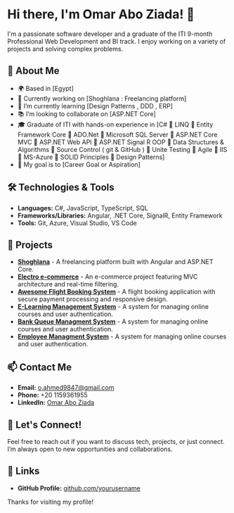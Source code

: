 # Hi there, I'm Omar Abo Ziada! 👋

I'm a passionate software developer and a graduate of the ITI 9-month Professional Web Development and BI track. I enjoy working on a variety of projects and solving complex problems. 

## 🚀 About Me

- 🌍 Based in [Egypt]
- 💼 Currently working on [Shoghlana : Freelancing platform]
- 🌱 I’m currently learning [Design Patterns , DDD , ERP]
- 📚 I’m looking to collaborate on [ASP.NET Core]
- 🎓 Graduate of ITI with hands-on experience in [C#
 LINQ
 Entity Framework Core
 ADO.Net
 Microsoft SQL Server
 ASP.NET Core MVC
 ASP.NET Web API
 ASP.NET Signal R
OOP
 Data Structures & Algorithms
 Source Control ( git & GitHub )
 Unite Testing
 Agile
 IIS
 MS-Azure
 SOLID Principles
 Design Patterns]
- 🎯 My goal is to [Career Goal or Aspiration]

## 🛠️ Technologies & Tools

- **Languages:** C#, JavaScript, TypeScript, SQL
- **Frameworks/Libraries:** Angular, .NET Core, SignalR, Entity Framework
- **Tools:** Git, Azure, Visual Studio, VS Code

## 🌟 Projects

- **[Shoghlana](https://github.com/Omar-Abo-Ziada/Shoghlana.Api)** - A freelancing platform built with Angular and ASP.NET Core.
- **[Electro e-commerce](https://github.com/mahmudsadek/ecommerce)** - An e-commerce project featuring MVC architecture and real-time filtering.
- **[Awesome Flight Booking System](https://github.com/Omar-Abo-Ziada/Flight-Booking-System)** - A flight booking application with secure payment processing and responsive design.
- **[E-Learning Management System](https://github.com/Omar-Abo-Ziada/ITI_MVC_Project)** - A system for managing online courses and user authentication.
- **[Bank Queue Managment System](https://github.com/Omar-Abo-Ziada/Bank-Queue-Managment-System)** - A system for managing online courses and user authentication.
- **[Employee Managment System](https://github.com/Omar-Abo-Ziada/Employee-Managment-System-Using-ADO.NET)** - A system for managing online courses and user authentication.


## 📫 Contact Me

- **Email:** [o.ahmed9847@gmail.com](mailto:o.ahmed9847@gmail.com)
- **Phone:** +20 1159361955
- **LinkedIn:** [Omar Abo Ziada](https://www.linkedin.com/in/omar-ahmed-iti-dotnet/)

## 💬 Let's Connect!

Feel free to reach out if you want to discuss tech, projects, or just connect. I’m always open to new opportunities and collaborations.

## 🔗 Links

- **GitHub Profile:** [github.com/yourusername](https://github.com/yourusername)

Thanks for visiting my profile!
